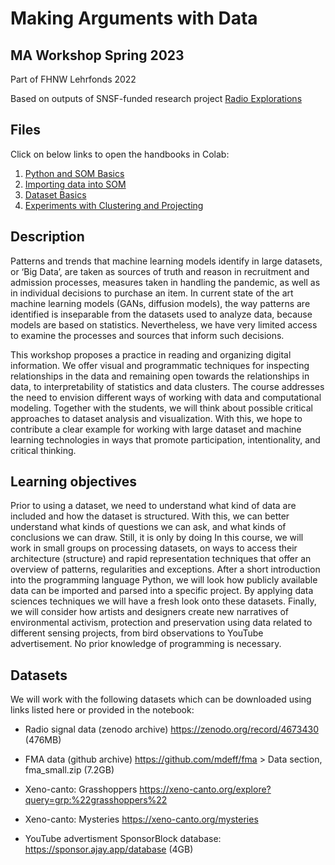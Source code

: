 # Making Arguments with Data  
## MA Workshop Spring 2023
Part of FHNW Lehrfonds 2022 

Based on outputs of SNSF-funded research project [Radio Explorations](http://radioexplorations.ch)

## Files

Click on below links to open the handbooks in Colab:

1. [Python and SOM Basics](https://colab.research.google.com/github/jazoza/mad/blob/main/01_MAD_intro_python_SOM.ipynb) 
2. [Importing data into SOM](https://colab.research.google.com/github/jazoza/mad/blob/main/02_import_data-colab.ipynb)
3. [Dataset Basics](https://colab.research.google.com/github/jazoza/mad/blob/main/03_MAD_intro_datasets.ipynb)
4. [Experiments with Clustering and Projecting](https://colab.research.google.com/github/jazoza/mad/blob/main/04_MAD_SOM_experiments.ipynb)

## Description

Patterns and trends that machine learning models identify in large datasets, or ‘Big Data’, are taken as sources of truth and reason in recruitment and admission processes, measures taken in handling the pandemic, as well as in individual decisions to purchase an item. In current state of the art machine learning models (GANs, diffusion models), the way patterns are identified is inseparable from the datasets used to analyze data, because models are based on statistics. Nevertheless, we have very limited access to examine the processes and sources that inform such decisions.  

This workshop proposes a practice in reading and organizing digital information. We offer visual and programmatic techniques for inspecting relationships in the data and remaining open towards the relationships in data, to interpretability of statistics and data clusters. The course addresses the need to envision different ways of working with data and computational modeling. Together with the students, we will think about possible critical approaches to dataset analysis and visualization. With this, we hope to contribute a clear example for working with large dataset and machine learning technologies in ways that promote participation, intentionality, and critical thinking. 

## Learning objectives

Prior to using a dataset, we need to understand what kind of data are included and how the dataset is structured. With this, we can better understand what kinds of questions we can ask, and what kinds of conclusions we can draw. Still, it is only by doing In this course, we will work in small groups on processing datasets, on ways to access their architecture (structure) and rapid representation techniques that offer an overview of patterns, regularities and exceptions. After a short introduction into the programming language Python, we will look how publicly available data can be imported and parsed into a specific project. By applying data sciences techniques we will have a fresh look onto these datasets. Finally, we will consider how artists and designers create new narratives of environmental activism, protection and preservation using data related to different sensing projects, from bird observations to YouTube advertisement. No prior knowledge of programming is necessary. 

## Datasets

We will work with the following datasets which can be downloaded using links listed here or provided in the notebook:

- Radio signal data (zenodo archive) https://zenodo.org/record/4673430 (476MB)  

- FMA data (github archive) https://github.com/mdeff/fma > Data section, fma_small.zip (7.2GB) 

- Xeno-canto: Grasshoppers https://xeno-canto.org/explore?query=grp:%22grasshoppers%22  

- Xeno-canto: Mysteries https://xeno-canto.org/mysteries  
  
- YouTube advertisment SponsorBlock database: https://sponsor.ajay.app/database (4GB) 
 
